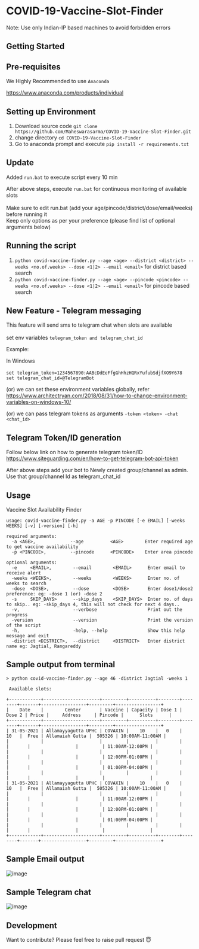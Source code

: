 # COVID-19-Vaccine-Slot-Finder

Note: Use only Indian-IP based machines to avoid forbidden errors

## Getting Started

## Pre-requisites

We Highly Recommended to use `Anaconda` <br>

https://www.anaconda.com/products/individual


## Setting up Environment

1. Download source code `git clone https://github.com/Maheswarasarma/COVID-19-Vaccine-Slot-Finder.git`
2. change directory `cd COVID-19-Vaccine-Slot-Finder`
3. Go to anaconda prompt and execute  `pip install -r requirements.txt`

## Update

Added `run.bat` to execute script every 10 min <br>

After above steps, execute `run.bat` for continuous monitoring of available slots <br><br>
Make sure to edit run.bat (add your age/pincode/district/dose/email/weeks) before running it <br>
Keep only options as per your preference (please find list of optional arguments below)


## Running the script
1. `python covid-vaccine-finder.py --age <age> --district <district> --weeks <no.of.weeks> --dose <1|2> --email <email>` for district based search
2. `python covid-vaccine-finder.py --age <age> --pincode <pincode> --weeks <no.of.weeks> --dose <1|2> --email <email>` for pincode based search


## New Feature - Telegram messaging
This feature will send sms to telegram chat when slots are available <br><br>
set env variables `telegram_token and telegram_chat_id`

Example:<br/>

In Windows <br><br>
`set telegram_token=1234567890:AABcDdEeFfgGhHhzHQRxYufubSdjfXO9Y678`
<br/>
`set telegram_chat_id=@TelegramBot`

(or) we can set these environment variables globally, refer https://www.architectryan.com/2018/08/31/how-to-change-environment-variables-on-windows-10/ <br>

(or) we can pass telegram tokens as arguments `-token <token> -chat <chat_id>` <br>

## Telegram Token/ID generation <br/>
Follow below link on how to generate telegram token/ID <br/>
https://www.siteguarding.com/en/how-to-get-telegram-bot-api-token


After above steps add your bot to Newly created group/channel as admin.
Use that group/channel Id as telegram_chat_id <br>

## Usage
Vaccine Slot Availability Finder

`usage: covid-vaccine-finder.py -a AGE -p PINCODE [-e EMAIL] [-weeks WEEKS] [-v] [-version] [-h]`
```
required arguments:
  -a <AGE>,             --age          <AGE>        Enter required age to get vaccine availability
  -p <PINCODE>,         --pincode      <PINCODE>    Enter area pincode
  
optional arguments:
  -e     <EMAIL>,        --email        <EMAIL>      Enter email to receive alert
  -weeks <WEEKS>,        --weeks        <WEEKS>      Enter no. of weeks to search
  -dose  <DOSE>,         --dose         <DOSE>       Enter dose1/dose2 preference: eg: -dose 1 (or) -dose 2 
  -s     SKIP_DAYS>      --skip_days    <SKIP_DAYS>  Enter no. of days to skip.. eg: -skip_days 4, this will not check for next 4 days..
  -v,                    --verbose                   Print out the progress
  -version               --version                   Print the version of the script
  -h,                    -help, --help               Show this help message and exit
  -district <DISTRICT>,  --district     <DISTRICT>   Enter district name eg: Jagtial, Rangareddy
```

## Sample output from terminal

```
> python covid-vaccine-finder.py --age 46 -district Jagtial -weeks 1

 Available slots:

+------------+---------------------+---------+----------+--------+--------+-------+-----------------+---------+-----------------+
|    Date    |        Center       | Vaccine | Capacity | Dose 1 | Dose 2 | Price |     Address     | Pincode |      Slots      |
+------------+---------------------+---------+----------+--------+--------+-------+-----------------+---------+-----------------+
| 31-05-2021 | Allamayyagutta UPHC | COVAXIN |    10    |   0    |   10   |  Free | Allamaiah Gutta |  505326 | 10:00AM-11:00AM |
|            |                     |         |          |        |        |       |                 |         | 11:00AM-12:00PM |
|            |                     |         |          |        |        |       |                 |         | 12:00PM-01:00PM |
|            |                     |         |          |        |        |       |                 |         | 01:00PM-04:00PM |
|            |                     |         |          |        |        |       |                 |         |                 |
| 31-05-2021 | Allamayyagutta UPHC | COVAXIN |    10    |   0    |   10   |  Free | Allamaiah Gutta |  505326 | 10:00AM-11:00AM |
|            |                     |         |          |        |        |       |                 |         | 11:00AM-12:00PM |
|            |                     |         |          |        |        |       |                 |         | 12:00PM-01:00PM |
|            |                     |         |          |        |        |       |                 |         | 01:00PM-04:00PM |
|            |                     |         |          |        |        |       |                 |         |                 |
+------------+---------------------+---------+----------+--------+--------+-------+-----------------+---------+-----------------+
```


## Sample Email output

![image](https://user-images.githubusercontent.com/25954119/119632213-3ad8ec80-be2e-11eb-855e-b7ffe7306c08.png)




## Sample Telegram chat

![image](https://user-images.githubusercontent.com/25954119/119632361-5c39d880-be2e-11eb-9cc0-40a912607e66.png)



 ## Development
 
 Want to contribute? Please feel free to raise pull request 😇
